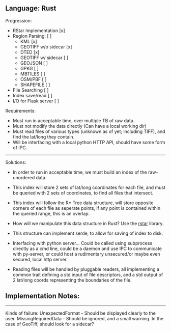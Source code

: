 Language: Rust
---------------------------------------------------------------------------------------------------
Progression:
- RStar Implementation [x]
- Region Parsing: [ ]
  - KML [x]
  - GEOTIFF w/o sidecar [x]
  - DTED [x]
  - GEOTIFF w/ sidecar [ ]
  - GEOJSON [ ]
  - GPKG [ ]
  - MBTILES [ ]
  - OSM/PBF [ ]
  - SHAPEFILE [ ]
- File Searching [ ]
- Index save/read [ ]
- I/O for Flask server [ ]

Requirements:
- Must run in acceptable time, over multiple TB of raw data.
- Must not modify the data directly (Can have a local working dir)
- Must read files of various types (unknown as of yet; including TIFF), and find the lat/long they contain.
- Will be interfacing with a local python HTTP API, should have some form of IPC.

---------------------------------------------------------------------------------------------------
Solutions:
- In order to run in acceptable time, we must build an index of the raw-unordered data.
- This index will store 2 sets of lat/long coordinates for each file, and must be queried with 2 sets of coordinates, to find all files that intersect.
- This index will follow the R* Tree data structure, will store opposite corners of each file as seperate points, if any point is contained within the queried range, this is an overlap.
- How will we manipulate this data structure in Rust? Use the [rstar](https://docs.rs/rstar/latest/rstar/) library.
- This structure can implement serde, to allow for saving of index to disk.

- Interfacing with python server... Could be called using subprocess directly as a cmd line, could be a daemon and use IPC to communicate with py-server, or could host a rudimentary unsecured/or maybe even secured, local http server.

- Reading files will be handled by pluggable readers, all implementing a common trait defining a std input of file descriptors, and a std output of 2 lat/long coords representing the boundaries of the file.

## Implementation Notes:
--------------------------
Kinds of failure:
    UnexpectedFormat - Should be displayed clearly to the user.
    MissingRequiredData - Should be ignored, and a small warning. In the case of GeoTiff, should look for a sidecar?